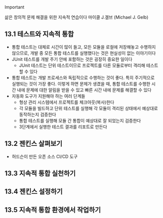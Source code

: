 >[!important]
>삶은 창의적 문제 해결을 위한 지속적 연습이다
>마이클 J.겔브 (Michael J. Gelb)

## 13.1 테스트와 지속적 통합
- 통합 테스트는 대체로 시간이 많이 들고, 모든 모듈을 로컬에 저장해놓고 수행하지 않으므로, 개발 중 모든 통합 테스트를 실행했다는 것은 현실성이 없는 이야기이다
- JUnit 테스트를 개발 주기 안에 포함하는 것은 굉장히 중요한 일이다
	- JUnit 테스트는 단위 테스트이므로 프로젝트를 다른 모듈로부터 격리해 테스트할 수 있다
- 통합 테스트는 개발 프로세스와 독립적으로 수행하는 것이 좋다. 특히 주기적으로 실행되는 것이 가장 좋다. 이렇게 하면 문제가 생겼을 때, 통합 테스트를 수행한 시간 내에 문제에 대한 알림을 받을 수 있고 빠른 시간 내에 문제를 해결할 수 있다
- 자동화 도구가 지원해야 하는 여러 단계들
	- 형상 관리 시스템에서 프로젝트를 체크아웃(복사)한다
	- 각 모듈을 빌드하고 단위 테스트를 실행해 각 모듈이 격리된 상태에서 예상대로 동작하는지 검증한다
	- 통합 테스트를 실행해 모듈 간 통합이 예상대로 잘 되었는지 검증한다
	- 3단계에서 실행한 테스트 결과를 리포트로 만든다
## 13.2 젠킨스 살펴보기
- 허드슨이 만든 오픈 소스 CI/CD 도구

## 13.3 지속적 통합 실천하기
## 13.4 젠킨스 설정하기
## 13.5 지속적 통합 환경에서 작업하기
